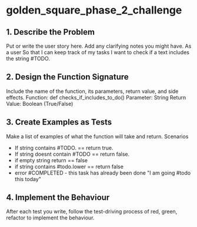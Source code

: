 # golden_square_phase_2_challenge
## 1. Describe the Problem
Put or write the user story here. Add any clarifying notes you might have.
As a user
So that I can keep track of my tasks
I want to check if a text includes the string #TODO.

## 2. Design the Function Signature
Include the name of the function, its parameters, return value, and side effects.
Function: def checks_if_includes_to_do()
Parameter: String
Return Value: Boolean (True/False)

## 3. Create Examples as Tests
Make a list of examples of what the function will take and return.
Scenarios
- If string contains #TODO. == return true.
- If string doesnt contain #TODO == return false.
- if empty string return == false
- if string contains #todo.lower == return false
- error
#COMPLETED - this task has already been done
"I am going #todo this today"

## 4. Implement the Behaviour
After each test you write, follow the test-driving process of red, green, refactor to implement the behaviour.

